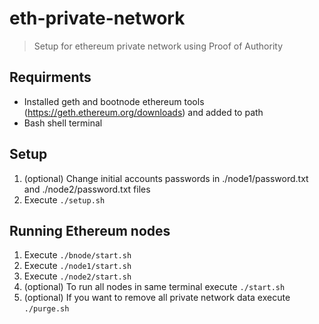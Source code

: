 # eth-private-network
> Setup for ethereum private network using Proof of Authority

## Requirments
- Installed geth and bootnode ethereum tools (https://geth.ethereum.org/downloads) and added to path
- Bash shell terminal

## Setup
1. (optional) Change initial accounts passwords in ./node1/password.txt and ./node2/password.txt files
2. Execute `./setup.sh`

## Running Ethereum nodes
1. Execute `./bnode/start.sh`
2. Execute `./node1/start.sh`
3. Execute `./node2/start.sh`
4. (optional) To run all nodes in same terminal execute `./start.sh`
5. (optional) If you want to remove all private network data execute `./purge.sh`
